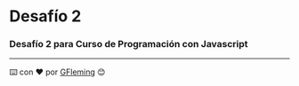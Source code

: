 # Desafío 2

### Desafío 2 para Curso de Programación con Javascript
---
⌨️ con ❤️ por [GFleming](https://github.com/gonzafg2) 😊

